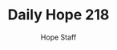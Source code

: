 ---
image: /assets/img/daily-hope-default-artwork.png
title: Daily Hope 218
number: 218
categories:
  - Daily Hope
author: Hope Staff
notes: Daily Hope 218
embed: >-
  <iframe style="border-radius:12px" src="https://open.spotify.com/embed/episode/0S6EPAuX9RNdyfshF6nbzJ?utm_source=generator" width="100%" height="352" frameBorder="0" allowfullscreen="" allow="autoplay; clipboard-write; encrypted-media; fullscreen; picture-in-picture" loading="lazy"></iframe>
---